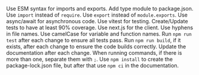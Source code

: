 Use ESM syntax for imports and exports. Add type module to package.json.
Use `import` instead of `require`.
Use `export` instead of `module.exports`.
Use async/await for asynchronous code.
Use vitest for testing.
Create/Update tests to have at least 90% coverage.
Use next.js for the client.
Use hyphens in file names.
Use camelCase for variable and function names.
Run `npm run test` after each change to ensure all tests pass.
Run `npm run build`, if it exists, after each change to ensure the code builds correctly.
Update the documentation after each change.
When running commands, if there is more than one, separate them with `;`.
Use `npm install` to create the package-lock.json file, but after that use `npm ci` in the documentation.
